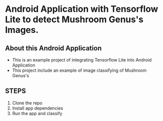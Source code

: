 # Android Application with Tensorflow Lite to detect Mushroom Genus's Images.

## About this Android Application
* This is an example project of integrating Tensorflow Lite into Android Application
* This project include an example of image classifying of Mushroom Genus's

## STEPS

1. Clone the repo
2. Install app dependencies
3. Run the app and classify

